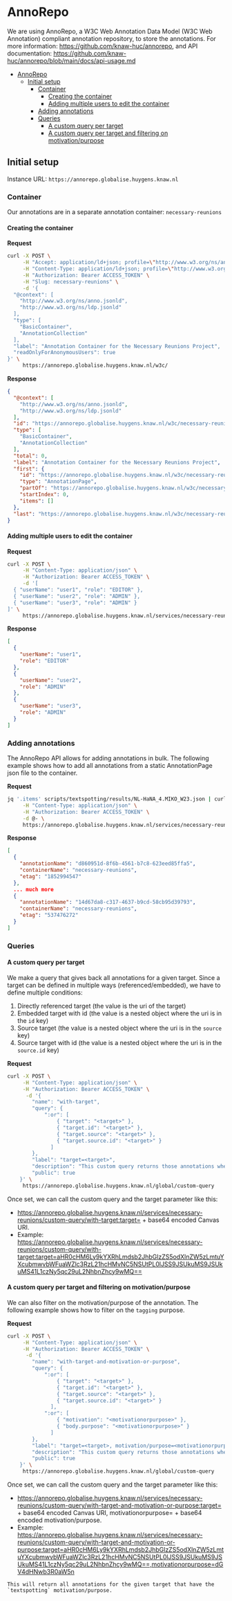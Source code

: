 # AnnoRepo

We are using AnnoRepo, a W3C Web Annotation Data Model (W3C Web Annotation) compliant annotation repository, to store the annotations. For more information: https://github.com/knaw-huc/annorepo, and API documentation: https://github.com/knaw-huc/annorepo/blob/main/docs/api-usage.md

- [AnnoRepo](#annorepo)
  - [Initial setup](#initial-setup)
    - [Container](#container)
      - [Creating the container](#creating-the-container)
      - [Adding multiple users to edit the container](#adding-multiple-users-to-edit-the-container)
    - [Adding annotations](#adding-annotations)
    - [Queries](#queries)
      - [A custom query per target](#a-custom-query-per-target)
      - [A custom query per target and filtering on motivation/purpose](#a-custom-query-per-target-and-filtering-on-motivationpurpose)


## Initial setup

Instance URL: `https://annorepo.globalise.huygens.knaw.nl`

### Container
Our annotations are in a separate annotation container: `necessary-reunions`

#### Creating the container

**Request**

```bash
curl -X POST \
     -H "Accept: application/ld+json; profile=\"http://www.w3.org/ns/anno.jsonld\"" \
     -H "Content-Type: application/ld+json; profile=\"http://www.w3.org/ns/anno.jsonld\"" \
     -H "Authorization: Bearer ACCESS_TOKEN" \
     -H "Slug: necessary-reunions" \
     -d '{
  "@context": [
    "http://www.w3.org/ns/anno.jsonld",
    "http://www.w3.org/ns/ldp.jsonld"
  ],
  "type": [
    "BasicContainer",
    "AnnotationCollection"
  ],
  "label": "Annotation Container for the Necessary Reunions Project",
  "readOnlyForAnonymousUsers": true
}' \
     https://annorepo.globalise.huygens.knaw.nl/w3c/
```

**Response**

```json
{
  "@context": [
    "http://www.w3.org/ns/anno.jsonld",
    "http://www.w3.org/ns/ldp.jsonld"
  ],
  "id": "https://annorepo.globalise.huygens.knaw.nl/w3c/necessary-reunions/",
  "type": [
    "BasicContainer",
    "AnnotationCollection"
  ],
  "total": 0,
  "label": "Annotation Container for the Necessary Reunions Project",
  "first": {
    "id": "https://annorepo.globalise.huygens.knaw.nl/w3c/necessary-reunions/?page=0",
    "type": "AnnotationPage",
    "partOf": "https://annorepo.globalise.huygens.knaw.nl/w3c/necessary-reunions/",
    "startIndex": 0,
    "items": []
  },
  "last": "https://annorepo.globalise.huygens.knaw.nl/w3c/necessary-reunions/?page=0"
}
```

#### Adding multiple users to edit the container

**Request**

```bash
curl -X POST \
     -H "Content-Type: application/json" \
     -H "Authorization: Bearer ACCESS_TOKEN" \
     -d '[
  { "userName": "user1", "role": "EDITOR" },
  { "userName": "user2", "role": "ADMIN" },
  { "userName": "user3", "role": "ADMIN" }
]' \
     https://annorepo.globalise.huygens.knaw.nl/services/necessary-reunions/users
```

**Response**

```json
[
  {
    "userName": "user1",
    "role": "EDITOR"
  },
  {
    "userName": "user2",
    "role": "ADMIN"
  },
  {
    "userName": "user3",
    "role": "ADMIN"
  }
]
```

### Adding annotations
The AnnoRepo API allows for adding annotations in bulk. The following example shows how to add all annotations from a static AnnotationPage json file to the container. 

**Request**

```bash
jq '.items' scripts/textspotting/results/NL-HaNA_4.MIKO_W23.json | curl -X POST \
     -H "Content-Type: application/json" \
     -H "Authorization: Bearer ACCESS_TOKEN" \
     -d @- \
     https://annorepo.globalise.huygens.knaw.nl/services/necessary-reunions/annotations-batch
```

**Response**

```json
[
  {
    "annotationName": "d860951d-8f6b-4561-b7c8-623eed85ffa5",
    "containerName": "necessary-reunions",
    "etag": "1852994547"
  },
  ... much more
  {
    "annotationName": "14d67da8-c317-4637-b9cd-58cb95d39793",
    "containerName": "necessary-reunions",
    "etag": "537476272"
  }
]
```

### Queries

#### A custom query per target

We make a query that gives back all annotations for a given target. Since a target can be defined in multiple ways (referenced/embedded), we have to define multiple conditions:
 1. Directly referenced target (the value is the uri of the target)
 2. Embedded target with id (the value is a nested object where the uri is in the `id` key)
 3. Source target (the value is a nested object where the uri is in the `source` key)
 4. Source target with id (the value is a nested object where the uri is in the `source.id` key) 

**Request**
```bash
curl -X POST \
     -H "Content-Type: application/json" \
     -H "Authorization: Bearer ACCESS_TOKEN" \
      -d '{
        "name": "with-target",
        "query": {
            ":or": [
                { "target": "<target>" },
                { "target.id": "<target>" },
                { "target.source": "<target>" },
                { "target.source.id": "<target>" }
              ]
        },        
        "label": "target=<target>",
        "description": "This custom query returns those annotations where the target is the given value",
        "public": true
    }' \
     https://annorepo.globalise.huygens.knaw.nl/global/custom-query
```

Once set, we can call the custom query and the target parameter like this:

* https://annorepo.globalise.huygens.knaw.nl/services/necessary-reunions/custom-query/with-target:target= + base64 encoded Canvas URI. 
* Example: https://annorepo.globalise.huygens.knaw.nl/services/necessary-reunions/custom-query/with-target:target=aHR0cHM6Ly9kYXRhLmdsb2JhbGlzZS5odXlnZW5zLmtuYXcubmwvbWFuaWZlc3RzL21hcHMvNC5NSUtPL0lJSS9JSUkuMS9JSUkuMS41L1czNy5qc29uL2NhbnZhcy9wMQ==

#### A custom query per target and filtering on motivation/purpose

We can also filter on the motivation/purpose of the annotation. The following example shows how to filter on the `tagging` purpose.

**Request**
```bash
curl -X POST \
     -H "Content-Type: application/json" \
     -H "Authorization: Bearer ACCESS_TOKEN" \
      -d '{
        "name": "with-target-and-motivation-or-purpose",
        "query": {
            ":or": [
                { "target": "<target>" },
                { "target.id": "<target>" },
                { "target.source": "<target>" },
                { "target.source.id": "<target>" }
              ],
            ":or": [
                { "motivation": "<motivationorpurpose>" },
                { "body.purpose": "<motivationorpurpose>" }
              ]
        },        
        "label": "target=<target>, motivation/purpose=<motivationorpurpose>",
        "description": "This custom query returns those annotations where the target is the given value and the motivation/purpose is the given value",
        "public": true
    }' \
     https://annorepo.globalise.huygens.knaw.nl/global/custom-query
```

Once set, we can call the custom query and the target parameter like this:

* https://annorepo.globalise.huygens.knaw.nl/services/necessary-reunions/custom-query/with-target-and-motivation-or-purpose:target= + base64 encoded Canvas URI, motivationorpurpose= + base64 encoded motivation/purpose.
* Example: https://annorepo.globalise.huygens.knaw.nl/services/necessary-reunions/custom-query/with-target-and-motivation-or-purpose:target=aHR0cHM6Ly9kYXRhLmdsb2JhbGlzZS5odXlnZW5zLmtuYXcubmwvbWFuaWZlc3RzL21hcHMvNC5NSUtPL0lJSS9JSUkuMS9JSUkuMS41L1czNy5qc29uL2NhbnZhcy9wMQ==,motivationorpurpose=dGV4dHNwb3R0aW5n
```
This will return all annotations for the given target that have the `textspotting` motivation/purpose.